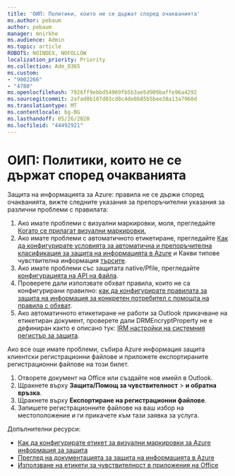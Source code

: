 ```yaml
---
title: 'ОИП: Политики, които не се държат според очакванията'
ms.author: pebaum
author: pebaum
manager: mnirkhe
ms.audience: Admin
ms.topic: article
ROBOTS: NOINDEX, NOFOLLOW
localization_priority: Priority
ms.collection: Adm_O365
ms.custom:
- "9002266"
- "4780"
ms.openlocfilehash: 7926ff9ebbd54969fb5b3ae5d909baffe96a4292
ms.sourcegitcommit: 2afad0b107d03cd8c4de0b85b5bee38a13a7960d
ms.translationtype: MT
ms.contentlocale: bg-BG
ms.lasthandoff: 05/26/2020
ms.locfileid: "44492921"
---
```

# <a name="aip-policies-not-behaving-as-expected"></a>ОИП: Политики, които не се държат според очакванията

Защита на информацията за Azure: правила не се държи според очакванията, вижте следните указания за препоръчителни указания за различни проблеми с правилата:

1. Ако имате проблеми с визуални маркировки, моля, прегледайте [Когато се прилагат визуални маркировки.](https://docs.microsoft.com/azure/information-protection/configure-policy-markings#when-visual-markings-are-applied)
2. Ако имате проблеми с автоматичното етикетиране, прегледайте [Как да конфигурирате условията за автоматична и препоръчителна класификация за защита на информацията в Azure](https://docs.microsoft.com/azure/information-protection/configure-policy-classification) и Какви типове чувствителна информация [търсите](https://docs.microsoft.com/office365/securitycompliance/what-the-sensitive-information-types-look-for).
3. Ако имате проблеми със защитата native/Pfile, прегледайте [конфигурацията на API на файла](https://docs.microsoft.com/azure/information-protection/develop/file-api-configuration).
4. Проверете дали използвате обхват правила, които не са конфигурирани правилно: [как да конфигурирате правилата за защита на информация за конкретен потребител с помощта на правила с обхват](https://docs.microsoft.com/azure/information-protection/configure-policy-scope).
5. Ако автоматичното етикетиране не работи за Outlook прикачване на етикетиран документ, проверете дали DRMEncryptProperty не е дефиниран както е описано тук: [IRM настройки на системния регистър за защита](https://docs.microsoft.com/deployoffice/security/protect-sensitive-messages-and-documents-by-using-irm-in-office#office-2016-irm-registry-key-options).

Ако все още имате проблеми, събира Azure информация защита клиентски регистрационни файлове и приложете експортираните регистрационни файлове на този билет.

1. Отворете документ на Office или създайте нов имейл в Outlook.
2. Щракнете върху **Защита/Помощ за чувствителност**  >  **и обратна връзка**.
3. Щракнете върху **Експортиране на регистрационни файлове**.
4. Запишете регистрационните файлове на ваш избор на местоположение и ги прикачете към тази заявка за услуга.

Допълнителни ресурси:

- [Как да конфигурирате етикет за визуални маркировки за Azure информация за защита](https://docs.microsoft.com/azure/information-protection/configure-policy-markings)
- [Преглед на документацията за защита на информацията в Azure](https://docs.microsoft.com/azure/information-protection/what-is-information-protection)
- [Използване на етикети за чувствителност в приложения на Office](https://docs.microsoft.com/microsoft-365/compliance/sensitivity-labels-office-apps)

